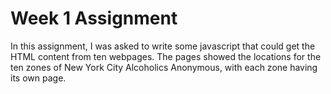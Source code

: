 # Week 1 Assignment

In this assignment, I was asked to write some javascript that could get the HTML content from ten webpages. The pages showed the locations for the ten zones of New York City Alcoholics Anonymous, with each zone having its own page. 
